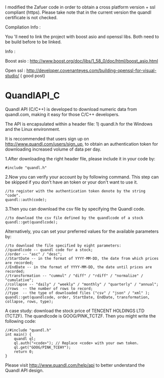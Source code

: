 

I modified the Zafuer code in order to obtain a cross platform version + ssl compliant (https).
Please take note that in the current version the quandl certificate is not checked.

Compilation Info :

You 'll need to link the project with boost asio and openssl libs. Both need to be build before to be linked.

Info : 

 Boost asio : http://www.boost.org/doc/libs/1_58_0/doc/html/boost_asio.html

 Open ssl : http://developer.covenanteyes.com/building-openssl-for-visual-studio/  ( good post)

QuandlAPI_C
===========

Quandl API (C/C++) is developed to download numeric data from quandl.com, making it easy for those C/C++ developers.

The API is encapsulated within a header file: 1) quandl.h for the Windows and the Linux environment.

It is reccommended that users sign up on http://www.quandl.com/users/sign_up, to obtain an authentication token for downloading increased volume of data per day.

1.After downloading the right header file, please include it in your code by:

   
    #include "quandl.h"

2.Now you can verify your account by by following command. This step can be skipped if you don't have an token or your don't want to use it.

    //to register with the authentication token denote by the string "code".
    quandl::auth(code);

3.Then you can download the csv file by specifying the Quandl code.

    //to download the csv file defined by the quandlcode of a stock
    quandl::get(quandlcode);

Alternatively, you can set your preferred values for the available parameters by:

    //to download the file specified by eight parameters:
    //quandlcode -- quandl code for a stock;
    //order -- "asc" / "desc";
    //StartDate -- in the format of YYYY-MM-DD, the date from which prices are recorded; 
    //EndDate -- in the format of YYYY-MM-DD, the date until prices are recorded;
    //transformation -- "cummul" / "diff" / "rdiff" / "normalize" / "cumulative";
    //collapse -- "daily" / "weekly" / "monthly" / "quarterly" / "annual";
    //rows  -- the number of rows to record;
    //type  -- the type of downloaded files ("csv" / "json" / "xml" );
    quandl::get(quandlcode, order, StartDate, EndDate, transformation, collapse, rows, type); 
    
    
A case study: download the stock price of TENCENT HOLDINGS LTD (TCTZF). The quandlcode is GOOG/PINK_TCTZF. Then you might write the following code:

    //#include "quandl.h"
    int main() {
        quandl ql;
        ql.auth("<code>"); // Replace <code> with your own token.
        ql.get("GOOG/PINK_TCEHY");
        return 0;
    }
    
    
Please visit http://www.quandl.com/help/api to better understand the Quandl API design.


